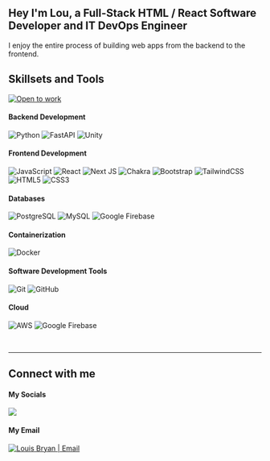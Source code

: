 <h2 align="left">
</div> Hey I'm Lou, a Full-Stack HTML / React Software Developer and IT DevOps Engineer 
</h2>


I enjoy the entire process of building web apps from the backend to the frontend. 

## Skillsets and Tools <div align="center">
 <a href="mailto:lbryan212@gmail.com">
   <img src="https://img.shields.io/badge/Looking_for_work-FF4500?style=for-the-badge" alt="Open to work"/>
 </a>

#### Backend Development
![Python](https://img.shields.io/badge/python-000000?style=for-the-badge&logo=python&logoColor=white)
![FastAPI](https://img.shields.io/badge/fastapi-000000?style=for-the-badge&logo=FASTAPI&logoColor=white)
![Unity](https://img.shields.io/badge/Unity-000000?style=for-the-badge&logo=unity&logoColor=white)
#### Frontend Development
![JavaScript](https://img.shields.io/badge/javascript-000000?style=for-the-badge&logo=javascript&logoColor=white)
![React](https://img.shields.io/badge/react-000000?style=for-the-badge&logo=react&logoColor=white)
![Next JS](https://img.shields.io/badge/Next-000000?style=for-the-badge&logo=next.js&logoColor=white)
![Chakra](https://img.shields.io/badge/chakra-000000?style=for-the-badge&logo=chakraui&logoColor=white)
![Bootstrap](https://img.shields.io/badge/bootstrap-000000?style=for-the-badge&logo=bootstrap&logoColor=white)
![TailwindCSS](https://img.shields.io/badge/tailwindcss-000000?style=for-the-badge&logo=tailwind-css&logoColor=white)
![HTML5](https://img.shields.io/badge/html5-000000?style=for-the-badge&logo=html5&logoColor=white)
![CSS3](https://img.shields.io/badge/css3-000000?style=for-the-badge&logo=css3&logoColor=white)
#### Databases
![PostgreSQL](https://img.shields.io/badge/PostgreSQL-000000?style=for-the-badge&logo=PostgreSQL&logoColor=white)
![MySQL](https://img.shields.io/badge/MySQL-000000?style=for-the-badge&logo=mysql&logoColor=white)
![Google Firebase](https://img.shields.io/badge/Firebase-000000?style=for-the-badge&logo=firebase&logoColor=white)
#### Containerization
![Docker](https://img.shields.io/badge/docker-000000?style=for-the-badge&logo=docker&logoColor=white)
#### Software Development Tools 
![Git](https://img.shields.io/badge/git-000000?style=for-the-badge&logo=git&logoColor=white)
![GitHub](https://img.shields.io/badge/github-000000?style=for-the-badge&logo=github&logoColor=white)
#### Cloud
![AWS](https://img.shields.io/badge/AWS-000000?style=for-the-badge&logo=amazon-aws&logoColor=white)
![Google Firebase](https://img.shields.io/badge/Firebase-000000?style=for-the-badge&logo=firebase&logoColor=white)


<br />

***
## Connect with me

#### My Socials

<a href="https://www.linkedin.com/in/lbryan212/">
 <img src="https://img.shields.io/badge/LinkedIn-000000?style=for-the-badge&logo=linkedin&logoColor=white" /> 
</a>


#### My Email 

<a href="mailto:lbryan212@gmail.com">
 <img src="https://img.shields.io/badge/Gmail-000000?style=for-the-badge&logo=gmail&logoColor=white" alt="Louis Bryan | Email"/>
</a>


<br />






